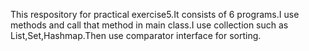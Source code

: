 This respository for practical exercise5.It consists of 6 programs.I use methods and call that method in main class.I use collection such as List,Set,Hashmap.Then use comparator interface for sorting.
